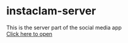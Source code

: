 # instaclam-server
This is the server part of the social media app
<br>
<a href="https://instaclam.netlify.app">Click here to open</a>
